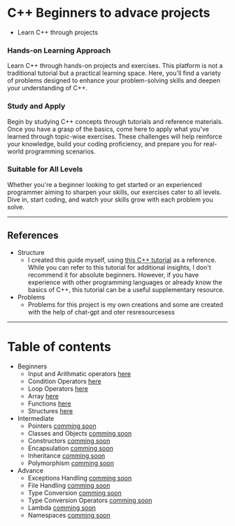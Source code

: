 # C++ Beginners to advace projects
-    Learn C++ through projects

### Hands-on Learning Approach

Learn C++ through hands-on projects and exercises. This platform is not a traditional tutorial but a practical learning space. Here, you'll find a variety of problems designed to enhance your problem-solving skills and deepen your understanding of C++.

### Study and Apply

Begin by studying C++ concepts through tutorials and reference materials. Once you have a grasp of the basics, come here to apply what you've learned through topic-wise exercises. These challenges will help reinforce your knowledge, build your coding proficiency, and prepare you for real-world programming scenarios.

### Suitable for All Levels

Whether you're a beginner looking to get started or an experienced programmer aiming to sharpen your skills, our exercises cater to all levels. Dive in, start coding, and watch your skills grow with each problem you solve.


---

## References 
* Structure 
    * I created this guide myself, using <a href="https://www.programiz.com/cpp-programming">this C++ tutorial</a> as a reference. While you can refer to this tutorial for additional insights, I don't recommend it for absolute beginners. However, if you have experience with other programming languages or already know the basics of C++, this tutorial can be a useful supplementary resource.
* Problems
    * Problems for this project is my own creations and some are created with the help of chat-gpt and oter resresourcesess 

---

# Table of contents

* Beginners
    * Input and Arithmatic operators <a href="/project1">here</a>
    * Condition Operators <a href="/project2/">here</a>
    * Loop Operators <a href="/project3/">here</a>
    * Array <a href="/project4">here</a>
    * Functions <a href="/project5">here</a>
    * Structures <a href="/project6">here</a>
* Intermediate
    * Pointers <a href="/">comming soon</a>
    * Classes and Objects <a href="/">comming soon</a>
    * Constructors <a href="/">comming soon</a>
    * Encapsulation <a href="/">comming soon</a>
    * Inheritance <a href="/">comming soon</a>
    * Polymorphism <a href="/">comming soon</a>
* Advance
    * Exceptions Handling <a href="/">comming soon</a>
    * File Handling <a href="/">comming soon</a>
    * Type Conversion <a href="/">comming soon</a>
    * Type Conversion Operators <a href="/">comming soon</a>
    * Lambda <a href="/">comming soon</a>
    * Namespaces <a href="/">comming soon</a>
